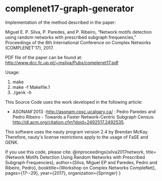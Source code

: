 # complenet17-graph-generator
Implementation of the method described in the paper: 

Miguel E. P. Silva, P. Paredes, and P. Ribeiro, “Network motifs detection using random networks with prescribed subgraph frequencies,” Proceedings of the 8th International Conference on Complex Networks (COMPLENET'17), 2017.

PDF file of the paper can be found at: http://www.dcc.fc.up.pt/~msilva/Pubs/complenet17.pdf

Usage:
1. make
2. make -f Makefile.1
3. ./genk -h

This Source Code uses the work developed in the following article:

* ASONAM'2013 -http://asonam.cpsc.ucalgary.ca/ : Pedro Paredes and Pedro Ribeiro - Towards a Faster
Network-Centric Subgraph Census: http://dl.acm.org/citation.cfm?doid=2492517.2492535.

This software uses the nauty program version 2.4 by Brendan McKay. Therefore, nauty's
license restrictions apply to the usage of FaSE and GENK.

If you use this code, please cite:
@inproceedings{silva2017network,
  title={Network Motifs Detection Using Random Networks with Prescribed Subgraph Frequencies},
  author={Silva, Miguel EP and Paredes, Pedro and Ribeiro, Pedro},
  booktitle={Workshop on Complex Networks CompleNet},
  pages={17--29},
  year={2017},
  organization={Springer}
}